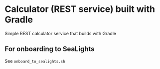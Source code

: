 # Calculator (REST service) built with Gradle
Simple REST calculator service that builds with Gradle

## For onboarding to SeaLights
See `onboard_to_sealights.sh`
